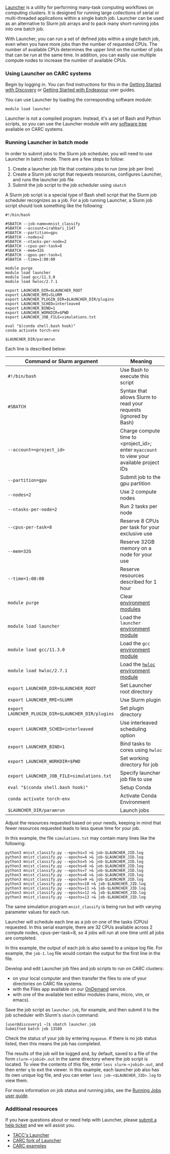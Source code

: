 [Launcher](https://github.com/TACC/launcher) is a utility for performing many-task computing workflows on computing clusters. It is designed for running large collections of serial or multi-threaded applications within a single batch job. Launcher can be used as an alternative to Slurm job arrays and to pack many short-running jobs into one batch job.

With Launcher, you can run a set of defined jobs within a single batch job, even when you have more jobs than the number of requested CPUs. The number of available CPUs determines the upper limit on the number of jobs that can be run at the same time. In addition, you can easily use multiple compute nodes to increase the number of available CPUs.

### Using Launcher on CARC systems

Begin by logging in. You can find instructions for this in the [Getting Started with Discovery](/user-guides/hpc-systems/discovery/getting-started-discovery) or [Getting Started with Endeavour](/user-guides/hpc-systems/endeavour/getting-started-endeavour) user guides.

You can use Launcher by loading the corresponding software module:

```
module load launcher
```

Launcher is not a compiled program. Instead, it's a set of Bash and Python scripts, so you can use the Launcher module with any [software tree](/user-guides/hpc-systems/software/software-modules-lmod) available on CARC systems.

### Running Launcher in batch mode

In order to submit jobs to the Slurm job scheduler, you will need to use Launcher in batch mode. There are a few steps to follow:

1. Create a launcher job file that contains jobs to run (one job per line)
2. Create a Slurm job script that requests resources, configures Launcher, and runs the launcher job file
3. Submit the job script to the job scheduler using `sbatch`

A Slurm job script is a special type of Bash shell script that the Slurm job scheduler recognizes as a job. For a job running Launcher, a Slurm job script should look something like the following:

```
#!/bin/bash

#SBATCH --job-name=mnist_classify
#SBATCH --account=irahbari_1147
#SBATCH --partition=gpu
#SBATCH --nodes=2
#SBATCH --ntasks-per-node=2
#SBATCH --cpus-per-task=8
#SBATCH --mem=32G
#SBATCH --gpus-per-task=1
#SBATCH --time=1:00:00

module purge
module load launcher
module load gcc/11.3.0
module load hwloc/2.7.1

export LAUNCHER_DIR=$LAUNCHER_ROOT
export LAUNCHER_RMI=SLURM
export LAUNCHER_PLUGIN_DIR=$LAUNCHER_DIR/plugins
export LAUNCHER_SCHED=interleaved
export LAUNCHER_BIND=1
export LAUNCHER_WORKDIR=$PWD
export LAUNCHER_JOB_FILE=simulations.txt

eval "$(conda shell.bash hook)"
conda activate torch-env

$LAUNCHER_DIR/paramrun
```

Each line is described below:

| **Command or Slurm argument** | **Meaning** |
|---|---|
| `#!/bin/bash` | Use Bash to execute this script |
| `#SBATCH` | Syntax that allows Slurm to read your requests (ignored by Bash) |
| `--account=<project_id>` | Charge compute time to <project_id>; enter `myaccount` to view your available project IDs |
| `--partition=gpu` | Submit job to the gpu partition |
| `--nodes=2` | Use 2 compute nodes |
| `--ntasks-per-node=2` | Run 2 tasks per node |
| `--cpus-per-task=8` | Reserve 8 CPUs per task for your exclusive use |
| `--mem=32G` | Reserve 32GB memory on a node for your  use |
| `--time=1:00:00` | Reserve resources described for 1 hour |
| `module purge` | Clear [environment modules](/user-guides/hpc-systems/software/software-modules-lmod) |
| `module load launcher` | Load the `launcher` [environment module](/user-guides/hpc-systems/software/software-modules-lmod) |
| `module load gcc/11.3.0` | Load the `gcc` [environment module](/user-guides/hpc-systems/software/software-modules-lmod) |
| `module load hwloc/2.7.1` | Load the [`hwloc`](https://www.open-mpi.org/projects/hwloc/) [environment module](/user-guides/hpc-systems/software/software-modules-lmod) |
| `export LAUNCHER_DIR=$LAUNCHER_ROOT` | Set Launcher root directory |
| `export LAUNCHER_RMI=SLURM` | Use Slurm plugin |
| `export LAUNCHER_PLUGIN_DIR=$LAUNCHER_DIR/plugins` | Set plugin directory |
| `export LAUNCHER_SCHED=interleaved` | Use interleaved scheduling option |
| `export LAUNCHER_BIND=1` | Bind tasks to cores using `hwloc` |
| `export LAUNCHER_WORKDIR=$PWD` | Set working directory for job |
| `export LAUNCHER_JOB_FILE=simulations.txt` | Specify launcher job file to use |
| `eval "$(conda shell.bash hook)"` | Setup Conda |
| `conda activate torch-env` | Activate Conda Environment |
| `$LAUNCHER_DIR/paramrun` | Launch jobs |

Adjust the resources requested based on your needs, keeping in mind that fewer resources requested leads to less queue time for your job.

In this example, the file `simulations.txt` may contain many lines like the following:

```
python3 mnist_classify.py --epochs=3 >& job-$LAUNCHER_JID.log
python3 mnist_classify.py --epochs=4 >& job-$LAUNCHER_JID.log
python3 mnist_classify.py --epochs=5 >& job-$LAUNCHER_JID.log
python3 mnist_classify.py --epochs=6 >& job-$LAUNCHER_JID.log
python3 mnist_classify.py --epochs=7 >& job-$LAUNCHER_JID.log
python3 mnist_classify.py --epochs=8 >& job-$LAUNCHER_JID.log
python3 mnist_classify.py --epochs=9 >& job-$LAUNCHER_JID.log
python3 mnist_classify.py --epochs=10 >& job-$LAUNCHER_JID.log
python3 mnist_classify.py --epochs=11 >& job-$LAUNCHER_JID.log
python3 mnist_classify.py --epochs=12 >& job-$LAUNCHER_JID.log
python3 mnist_classify.py --epochs=13 >& job-$LAUNCHER_JID.log
```

The same simulation program `mnist_classify` is being run but with varying parameter values for each run.

Launcher will schedule each line as a job on one of the tasks (CPUs) requested. In this serial example, there are 32 CPUs available across 2 compute nodes, cpus-per-task=8, so 4 jobs will run at one time until all jobs are completed.

In this example, the output of each job is also saved to a unique log file. For example, the `job-1.log` file would contain the output for the first line in the file.

Develop and edit Launcher job files and job scripts to run on CARC clusters:

* on your local computer and then transfer the files to one of your directories on CARC file systems.
* with the Files app available on our [OnDemand](/user-guides/carc-ondemand) service.
* with one of the available text editor modules (nano, micro, vim, or emacs).

Save the job script as `launcher.job`, for example, and then submit it to the job scheduler with Slurm's `sbatch` command:

```
[user@discovery1 ~]$ sbatch launcher.job
Submitted batch job 13589
```

Check the status of your job by entering `myqueue`. If there is no job status listed, then this means the job has completed.

The results of the job will be logged and, by default, saved to a file of the form `slurm-<jobid>.out` in the same directory where the job script is located. To view the contents of this file, enter `less slurm-<jobid>.out`, and then enter `q` to exit the viewer. In this example, each launcher job also has its own unique log file, and you can enter `less job-<$LAUNCHER_JID>.log` to view them.

For more information on job status and running jobs, see the [Running Jobs user guide](/user-guides/hpc-systems/using-our-hpc-systems/running-jobs).

### Additional resources

If you have questions about or need help with Launcher, please [submit a help ticket](/user-support/submit-ticket) and we will assist you.

* [TACC's Launcher](https://docs.tacc.utexas.edu/software/launcher/)
* [CARC fork of Launcher](https://github.com/uschpc/launcher/tree/uschpc)
* [CARC examples](https://github.com/uschpc/launcher/tree/uschpc/examples)
